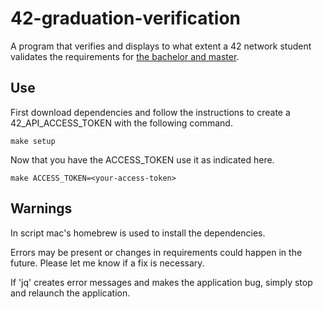 # 42-graduation-verification
A program that verifies and displays to what extent a 42 network student validates the requirements for [the bachelor and master](https://meta.intra.42.fr/articles/19-requirements).

## Use

First download dependencies and follow the instructions to create a 42_API_ACCESS_TOKEN with the following command.
```
make setup
```

Now that you have the ACCESS_TOKEN use it as indicated here.
```
make ACCESS_TOKEN=<your-access-token>
```

## Warnings
In script mac's homebrew is used to install the dependencies.

Errors may be present or changes in requirements could happen in the future. Please let me know if a fix is necessary.

If 'jq' creates error messages and makes the application bug, simply stop and relaunch the application.
